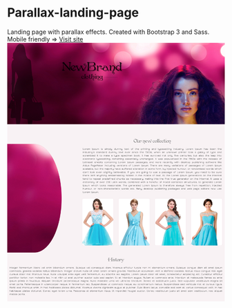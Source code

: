 # Parallax-landing-page
Landing page with parallax effects. Created with Bootstrap 3 and Sass. Mobile friendly
=> [Visit site](https://rawgit.com/Annelia55/Parallax-landing-page/master/index.html)
<br>
![Picture](Main.jpg)